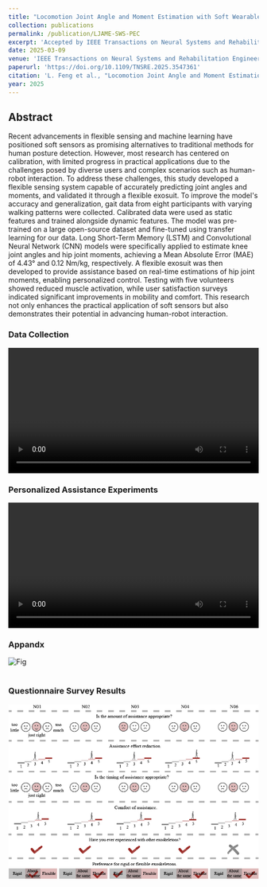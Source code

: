 ```yaml
---
title: "Locomotion Joint Angle and Moment Estimation with Soft Wearable Sensors for Personalized Exoskeleton Control"
collection: publications
permalink: /publication/LJAME-SWS-PEC
excerpt: 'Accepted by IEEE Transactions on Neural Systems and Rehabilitation Engineering'
date: 2025-03-09
venue: 'IEEE Transactions on Neural Systems and Rehabilitation Engineering'
paperurl: 'https://doi.org/10.1109/TNSRE.2025.3547361'
citation: 'L. Feng et al., "Locomotion Joint Angle and Moment Estimation with Soft Wearable Sensors for Personalized Exosuit Control," in IEEE Transactions on Neural Systems and Rehabilitation Engineering, doi: 10.1109/TNSRE.2025.3547361.'
year: 2025
---
```

## Abstract
Recent advancements in flexible sensing and machine learning have positioned soft sensors as promising alternatives to traditional methods for human posture detection. However, most research has centered on calibration, with limited progress in practical applications due to the challenges posed by diverse users and complex scenarios such as human-robot interaction. To address these challenges, this study developed a flexible sensing system capable of accurately predicting joint angles and moments, and validated it through a flexible exosuit. To improve the model's accuracy and generalization, gait data from eight participants with varying walking patterns were collected. Calibrated data were used as static features and trained alongside dynamic features. The model was pre-trained on a large open-source dataset and fine-tuned using transfer learning for our data. Long Short-Term Memory (LSTM) and Convolutional Neural Network (CNN) models were specifically applied to estimate knee joint angles and hip joint moments, achieving a Mean Absolute Error (MAE) of 4.43° and 0.12 Nm/kg, respectively. A flexible exosuit was then developed to provide assistance based on real-time estimations of hip joint moments, enabling personalized control. Testing with five volunteers showed reduced muscle activation, while user satisfaction surveys indicated significant improvements in mobility and comfort. This research not only enhances the practical application of soft sensors but also demonstrates their potential in advancing human-robot interaction.

### Data Collection
<div style="display:flex;justify-content:center;">
<video width="600" controls>
  <source src="/images/Data_collection_LOCO.mp4" type="video/mp4">
  Your browser does not support the video tag.
</video>
</div>

### Personalized Assistance Experiments
<div style="display:flex;justify-content:center;">
<video width="600" controls>
  <source src="/images/Personalized.mp4" type="video/mp4">
  Your browser does not support the video tag.
</video>
</div>

### Appandx
<div style="display:flex;justify-content:center;">
   <img src="/images/.png" width="600" alt="Fig" style="margin:auto;">
</div>
<br>

### Questionnaire Survey Results
<div style="display:flex;justify-content:center;">
   <img src="/images/WEN.png" width="600" alt="Fig" style="margin:auto;">
</div>
<br>

